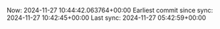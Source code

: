 Now: 2024-11-27 10:44:42.063764+00:00 Earliest commit since sync: 2024-11-27 10:42:45+00:00 Last sync: 2024-11-27 05:42:59+00:00
